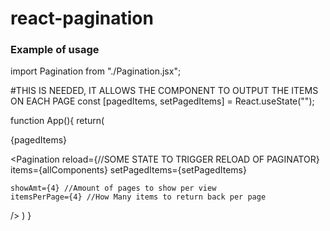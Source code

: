 # react-pagination

<h3>Example of usage</h3>

import Pagination from "./Pagination.jsx";

#THIS IS NEEDED, IT ALLOWS THE COMPONENT TO OUTPUT THE ITEMS ON EACH PAGE
const [pagedItems, setPagedItems] = React.useState("");

function App(){
  return(
  <div>
    {pagedItems}
  </div>
  
  <Pagination
    reload={//SOME STATE TO TRIGGER RELOAD OF PAGINATOR}
    items={allComponents}
    setPagedItems={setPagedItems}
    
    showAmt={4} //Amount of pages to show per view
    itemsPerPage={4} //How Many items to return back per page
   /> 
  )
}
